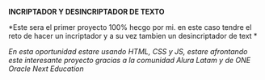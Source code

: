**INCRIPTADOR Y DESINCRIPTADOR DE TEXTO** 

*Este sera el primer proyecto 100% hecgo por mi. en este caso tendre el reto de hacer un incriptador y a su vez tambien un desincriptador de text *

*En esta oportunidad estare usando HTML, CSS y JS, estare afrontando este interesante proyecto gracias a la comunidad Alura Latam y de ONE Oracle Next Education*